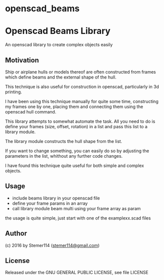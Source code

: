 # openscad_beams

Openscad Beams Library
=====

An openscad library to create complex objects easily


Motivation
-----

Ship or airplane hulls or models thereof are often constructed from frames 
which define beams and the external shape of the hull.

This technique is also useful for construction in openscad, particularly
in 3d printing.

I have been using this technique manually for quite some time, constructing 
my frames one by one, placing them and connecting them using the openscad
hull command.

This library attempts to somewhat automate the task. All you need to do is
define your frames (size, offset, rotation) in a list and pass this list 
to a library module.

The library module constructs the hull shape from the list.

If you want to change something, you can easily do so by adjusting the parameters
in the list, whithout any further code changes.

I have found this technique quite useful for both simple and complex objects.


Usage
-----

- include beams library in your openscad file
- define your frame params in an array
- call library module beam multi using your frame array as param

the usage is quite simple, just start with one of the examplexx.scad files

Author
-----

(c) 2016 by Stemer114 (stemer114@gmail.com)

License
-----

Released under the GNU GENERAL PUBLIC LICENSE, see file LICENSE


